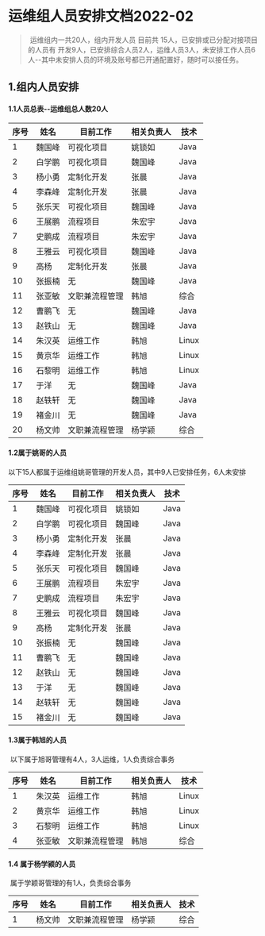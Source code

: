 # 运维组人员安排文档2022-02

> ​	运维组内一共20人，组内开发人员 目前共 15人，已安排或已分配对接项目的人员有 开发9人，已安排综合人员2人，运维人员3人，未安排工作人员6人--其中未安排人员的环境及账号都已开通配置好，随时可以接任务。



## 1.组内人员安排

#### 1.1人员总表--运维组总人数20人

| 序号 | 姓名   | 目前工作       | 相关负责人 | 技术  |
| ---- | ------ | -------------- | ---------- | ----- |
| 1    | 魏国峰 | 可视化项目     | 姚锁如     | Java  |
| 2    | 白学鹏 | 可视化项目     | 魏国峰     | Java  |
| 3    | 杨小勇 | 定制化开发     | 张晨       | Java  |
| 4    | 李森峰 | 定制化开发     | 张晨       | Java  |
| 5    | 张乐天 | 可视化项目     | 魏国峰     | Java  |
| 6    | 王展鹏 | 流程项目       | 朱宏宇     | Java  |
| 7    | 史鹏成 | 流程项目       | 朱宏宇     | Java  |
| 8    | 王雅云 | 可视化项目     | 魏国峰     | Java  |
| 9    | 高杨   | 定制化开发     | 张晨       | Java  |
| 10   | 张振楠 | 无             | 魏国峰     | Java  |
| 11   | 张亚敏 | 文职兼流程管理 | 韩旭       | 综合  |
| 12   | 曹鹏飞 | 无             | 魏国峰     | Java  |
| 13   | 赵铁山 | 无             | 魏国峰     | Java  |
| 14   | 朱汉英 | 运维工作       | 韩旭       | Linux |
| 15   | 黄京华 | 运维工作       | 韩旭       | Linux |
| 16   | 石黎明 | 运维工作       | 韩旭       | Linux |
| 17   | 于洋   | 无             | 魏国峰     | Java  |
| 18   | 赵轶轩 | 无             | 魏国峰     | Java  |
| 19   | 褚金川 | 无             | 魏国峰     | Java  |
| 20   | 杨文帅 | 文职兼流程管理 | 杨学颍     | 综合  |





#### 1.2属于姚哥的人员

​	以下15人都属于运维组姚哥管理的开发人员，其中9人已安排任务，6人未安排

| 序号 | 姓名   | 目前工作   | 相关负责人 | 技术 |
| ---- | ------ | ---------- | ---------- | ---- |
| 1    | 魏国峰 | 可视化项目 | 姚锁如     | Java |
| 2    | 白学鹏 | 可视化项目 | 魏国峰     | Java |
| 3    | 杨小勇 | 定制化开发 | 张晨       | Java |
| 4    | 李森峰 | 定制化开发 | 张晨       | Java |
| 5    | 张乐天 | 可视化项目 | 魏国峰     | Java |
| 6    | 王展鹏 | 流程项目   | 朱宏宇     | Java |
| 7    | 史鹏成 | 流程项目   | 朱宏宇     | Java |
| 8    | 王雅云 | 可视化项目 | 魏国峰     | Java |
| 9    | 高杨   | 定制化开发 | 张晨       | Java |
| 10   | 张振楠 | 无         | 魏国峰     | Java |
| 11   | 曹鹏飞 | 无         | 魏国峰     | Java |
| 12   | 赵铁山 | 无         | 魏国峰     | Java |
| 13   | 于洋   | 无         | 魏国峰     | Java |
| 14   | 赵轶轩 | 无         | 魏国峰     | Java |
| 15   | 褚金川 | 无         | 魏国峰     | Java |



#### 1.3属于韩旭的人员

​		以下属于旭哥管理有4人，3人运维，1人负责综合事务

| 序号 | 姓名   | 目前工作       | 相关负责人 | 技术  |
| ---- | ------ | -------------- | ---------- | ----- |
| 1   | 朱汉英 | 运维工作       | 韩旭       | Linux |
| 2   | 黄京华 | 运维工作       | 韩旭       | Linux |
| 3   | 石黎明 | 运维工作       | 韩旭       | Linux |
| 4   | 张亚敏 | 文职兼流程管理 | 韩旭       | 综合  |



#### 1.4 属于杨学颍的人员

​		属于学颖哥管理的有1人，负责综合事务

| 序号 | 姓名   | 目前工作       | 相关负责人 | 技术 |
| ---- | ------ | -------------- | ---------- | ---- |
| 1    | 杨文帅 | 文职兼流程管理 | 杨学颍     | 综合 |





























































